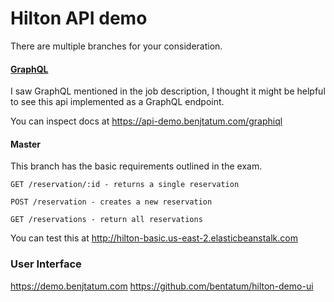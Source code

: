 # Hilton API demo

There are multiple branches for your consideration.

#### [GraphQL](https://github.com/bentatum/hilton-demo-api/tree/graphql)

I saw GraphQL mentioned in the job description, I thought it might be helpful to see this api implemented as a GraphQL endpoint.

You can inspect docs at https://api-demo.benjtatum.com/graphiql

#### Master
This branch has the basic requirements outlined in the exam.

`GET /reservation/:id - returns a single reservation`

`POST /reservation - creates a new reservation`

`GET /reservations - return all reservations`

You can test this at  http://hilton-basic.us-east-2.elasticbeanstalk.com

### User Interface
https://demo.benjtatum.com
https://github.com/bentatum/hilton-demo-ui
